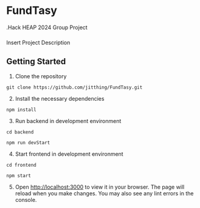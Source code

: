 # FundTasy
.Hack HEAP 2024 Group Project

###
Insert Project Description
###

## Getting Started

1. Clone the repository

```
git clone https://github.com/jitthing/FundTasy.git
```

2. Install the necessary dependencies

```
npm install
```

3. Run backend in development environment

```
cd backend
```
```
npm run devStart
```

4. Start frontend in development environment

```
cd frontend
```
```
npm start
```

5. Open [http://localhost:3000](http://localhost:3000) to view it in your browser. The page will reload when you make changes.
You may also see any lint errors in the console.
